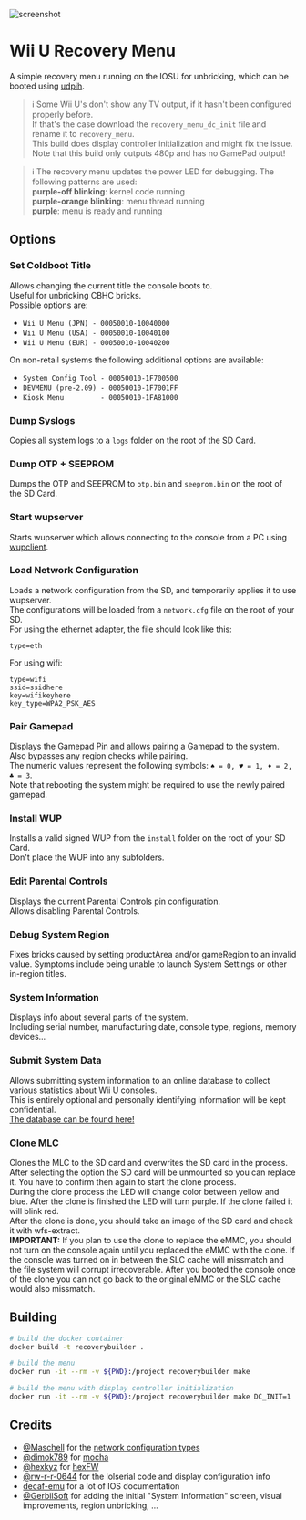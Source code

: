 ![screenshot](screenshot.png)

# Wii U Recovery Menu

A simple recovery menu running on the IOSU for unbricking, which can be booted using [udpih](https://github.com/GaryOderNichts/udpih). 

> :information_source: Some Wii U's don't show any TV output, if it hasn't been configured properly before.  
> If that's the case download the `recovery_menu_dc_init` file and rename it to `recovery_menu`.  
> This build does display controller initialization and might fix the issue.  
> Note that this build only outputs 480p and has no GamePad output!

> :information_source: The recovery menu updates the power LED for debugging. The following patterns are used:  
> **purple-off blinking**: kernel code running  
> **purple-orange blinking**: menu thread running  
> **purple**: menu is ready and running  

## Options

### Set Coldboot Title

Allows changing the current title the console boots to.  
Useful for unbricking CBHC bricks.  
Possible options are:  

- `Wii U Menu (JPN) - 00050010-10040000`
- `Wii U Menu (USA) - 00050010-10040100`
- `Wii U Menu (EUR) - 00050010-10040200`

On non-retail systems the following additional options are available:

- `System Config Tool - 00050010-1F700500`
- `DEVMENU (pre-2.09) - 00050010-1F7001FF`
- `Kiosk Menu         - 00050010-1FA81000`

### Dump Syslogs

Copies all system logs to a `logs` folder on the root of the SD Card.

### Dump OTP + SEEPROM

Dumps the OTP and SEEPROM to `otp.bin` and `seeprom.bin` on the root of the SD Card.

### Start wupserver

Starts wupserver which allows connecting to the console from a PC using [wupclient](https://gist.github.com/GaryOderNichts/409672b1bd5627b9dc506fe0f812ec9e).

### Load Network Configuration

Loads a network configuration from the SD, and temporarily applies it to use wupserver.  
The configurations will be loaded from a `network.cfg` file on the root of your SD.  
For using the ethernet adapter, the file should look like this:

```
type=eth
```

For using wifi:

```
type=wifi
ssid=ssidhere
key=wifikeyhere
key_type=WPA2_PSK_AES
```

### Pair Gamepad

Displays the Gamepad Pin and allows pairing a Gamepad to the system. Also bypasses any region checks while pairing.  
The numeric values represent the following symbols: `♠ = 0, ♥ = 1, ♦ = 2, ♣ = 3`.  
Note that rebooting the system might be required to use the newly paired gamepad.

### Install WUP

Installs a valid signed WUP from the `install` folder on the root of your SD Card.  
Don't place the WUP into any subfolders.

### Edit Parental Controls

Displays the current Parental Controls pin configuration.  
Allows disabling Parental Controls.

### Debug System Region

Fixes bricks caused by setting productArea and/or gameRegion to an invalid
value. Symptoms include being unable to launch System Settings or other
in-region titles.

### System Information

Displays info about several parts of the system.  
Including serial number, manufacturing date, console type, regions, memory devices...

### Submit System Data

Allows submitting system information to an online database to collect various statistics about Wii U consoles.  
This is entirely optional and personally identifying information will be kept confidential.  
[The database can be found here!](https://wiiu.gerbilsoft.com/)

### Clone MLC

Clones the MLC to the SD card and overwrites the SD card in the process.  
After selecting the option the SD card will be unmounted so you can replace it. You have to confirm then again to start the clone process.  
During the clone process the LED will change color between yellow and blue. After the clone is finished the LED will turn purple. If the clone failed it will blink red.  
After the clone is done, you should take an image of the SD card and check it with wfs-extract.  
**IMPORTANT:** If you plan to use the clone to replace the eMMC, you should not turn on the console again until you replaced the eMMC with the clone. If the console was turned on in between the SLC cache will missmatch and the file system will corrupt irrecoverable. After you booted the console once of the clone you can not go back to the original eMMC or the SLC cache would also missmatch.

## Building

```bash
# build the docker container
docker build -t recoverybuilder .

# build the menu
docker run -it --rm -v ${PWD}:/project recoverybuilder make

# build the menu with display controller initialization
docker run -it --rm -v ${PWD}:/project recoverybuilder make DC_INIT=1
```

## Credits

- [@Maschell](https://github.com/Maschell) for the [network configuration types](https://github.com/devkitPro/wut/commit/159f578b34401cd4365efd7b54b536154c9dc576)
- [@dimok789](https://github.com/dimok789) for [mocha](https://github.com/dimok789/mocha)
- [@hexkyz](https://github.com/hexkyz) for [hexFW](https://github.com/hexkyz/hexFW)
- [@rw-r-r-0644](https://github.com/rw-r-r-0644) for the lolserial code and display configuration info
- [decaf-emu](https://github.com/decaf-emu/decaf-emu) for a lot of IOS documentation
- [@GerbilSoft](https://github.com/GerbilSoft) for adding the initial "System Information" screen, visual improvements, region unbricking, ...

